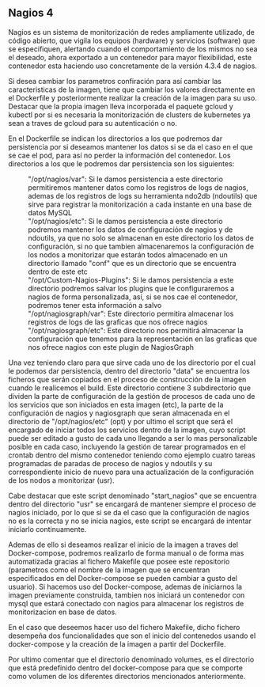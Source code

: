 ## Nagios 4

Nagios es un sistema de monitorización de redes ampliamente utilizado, de código abierto, que vigila los equipos (hardware) y servicios (software) que se especifiquen, alertando cuando el comportamiento de los mismos no sea el deseado, ahora exportado a un contenedor para mayor flexibilidad, este contenedor esta haciendo uso concretamente de la versión 4.3.4 de nagios.

Si desea cambiar los parametros confiración para así cambiar las caracteristicas de la imagen, tiene que cambiar los valores directamente en el Dockerfile y posteriormente realizar la creación de la imagen para su uso.
Destacar que la propia imagen lleva incorporada el paquete gcloud y kubectl por si es necesaria la monitorización de clusters de kubernetes ya sean a traves de gcloud para su autenticación o no.

En el Dockerfile se indican los directorios a los que podremos dar persistencia por si deseamos mantener los datos si se da el caso en el que se cae el pod, para así no perder la información del contenedor. Los directorios a los que le podremos dar persistencia son los siguientes:
<dl>
<dd>"/opt/nagios/var": Si le damos persistencia a este directorio permitiremos mantener datos como los registros de logs de nagios, ademas de los registros de logs su herramienta ndo2db (ndoutils) que sirve para registrar la monitorización a cada instante en una base de datos MySQL</dd>
<dd>"/opt/nagios/etc": Si le damos persistencia a este directorio podremos mantener los datos de configuración de nagios y de ndoutils, ya que no solo se almacenan en este directorio los datos de configuración, si no que tambien almacenaremos la configuración de los nodos a monitorizar que estarán todos almacenado en un directorio llamado "conf" que es un directorio que se encuentra dentro de este etc </dd>
<dd>"/opt/Custom-Nagios-Plugins": Si le damos persistencia a este directorio podremos salvar los plugins que le configuraremos a nagios de forma personalizada, así, si se nos cae el contenedor, podremos tener esta información a salvo</dd>
<dd>"/opt/nagiosgraph/var": Este directorio permitira almacenar los registros de logs de las graficas que nos ofrece nagios</dd>
<dd>"/opt/nagiosgraph/etc": Este directorio nos permitirá almacenar la configuración que tenemos para la representación en las graficas que nos ofrece nagios con este plugin de NagiosGraph</dd>
</dl>

Una vez teniendo claro para que sirve cada uno de los directorio por el cual le podemos dar persistencia, dentro del directorio "data" se encuentra los ficheros que serán copiados en el proceso de construcción de la imagen cuando le realicemos el build. Este directorio contiene 3 subdirectorio que dividen la parte de configuración de la gestión de procesos de cada uno de los servicios que son iniciados en esta imagen (etc), la parte de la configuración de nagios y nagiosgraph que seran almacenada en el directorio de "/opt/nagios/etc" (opt) y por ultimo el script que será el encargado de iniciar todos los servicios dentro de la imagen, cuyo script puede ser editado a gusto de cada uno llegando a ser lo mas personalizable posible en cada caso, incluyendo la gestión de tarear programados en el crontab dentro del mismo contenedor teniendo como ejemplo cuatro tareas programadas de paradas de proceso de nagios y ndoutils y su correspondiente inicio de nuevo para una actualización de la configuración de los nodos a monitorizar (usr).

Cabe destacar que este script denominado "start_nagios" que se encuentra dentro del directorio "usr" se encargará de mantener siempre el proceso de nagios iniciado, por lo que si se da el caso que la configuración de nagios no es la correcta y no se inicia nagios, este script se encargará de intentar iniciarlo continuamente.

Ademas de ello si deseamos realizar el inicio de la imagen a traves del Docker-compose, podremos realizarlo de forma manual o de forma mas automatizada gracias al fichero Makefile que posee este repositorio (parametros como el nombre de la imagen que se encuentran especificados en del Docker-compose se pueden cambiar a gusto del usuario). Si hacemos uso del Docker-compose, ademas de iniciarnos la imagen previamente construida, tambien nos iniciará un contenedor con mysql que estará conectado con nagios para almacenar los registros de monitorizacion en base de datos.

En el caso que deseemos hacer uso del fichero Makefile, dicho fichero desempeña dos funcionalidades que son el inicio del contenedos usando el docker-compose y la creación de la imagen a partir del Dockerfile.

Por ultimo comentar que el directorio denominado volumes, es el directorio que está predefinido dentro del docker-compose para que se comporte como volumen de los diferentes directorios mencionados anteriormente.
